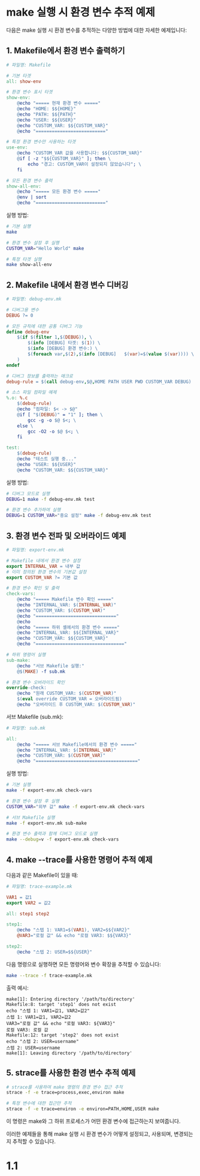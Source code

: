# make 실행 시 환경 변수 추적 예제

다음은 make 실행 시 환경 변수를 추적하는 다양한 방법에 대한 자세한 예제입니다:

## 1. Makefile에서 환경 변수 출력하기

```makefile
# 파일명: Makefile

# 기본 타겟
all: show-env

# 환경 변수 표시 타겟
show-env:
	@echo "===== 현재 환경 변수 ====="
	@echo "HOME: $${HOME}"
	@echo "PATH: $${PATH}"
	@echo "USER: $${USER}"
	@echo "CUSTOM_VAR: $${CUSTOM_VAR}"
	@echo "=========================="

# 특정 환경 변수만 사용하는 타겟
use-env:
	@echo "CUSTOM_VAR 값을 사용합니다: $${CUSTOM_VAR}"
	@if [ -z "$${CUSTOM_VAR}" ]; then \
		echo "경고: CUSTOM_VAR이 설정되지 않았습니다"; \
	fi

# 모든 환경 변수 출력
show-all-env:
	@echo "===== 모든 환경 변수 ====="
	@env | sort
	@echo "=========================="
```

실행 방법:
```bash
# 기본 실행
make

# 환경 변수 설정 후 실행
CUSTOM_VAR="Hello World" make

# 특정 타겟 실행
make show-all-env
```

## 2. Makefile 내에서 환경 변수 디버깅

```makefile
# 파일명: debug-env.mk

# 디버그용 변수
DEBUG ?= 0

# 모든 규칙에 대한 공통 디버그 기능
define debug-env
    $(if $(filter 1,$(DEBUG)), \
        $(info [DEBUG] 타겟: $(1)) \
        $(info [DEBUG] 환경 변수:) \
        $(foreach var,$(2),$(info [DEBUG]   $(var)=$(value $(var)))) \
    )
endef

# 디버그 정보를 출력하는 매크로
debug-rule = $(call debug-env,$@,HOME PATH USER PWD CUSTOM_VAR DEBUG)

# 소스 파일 컴파일 예제
%.o: %.c
	$(debug-rule)
	@echo "컴파일: $< -> $@"
	@if [ "$(DEBUG)" = "1" ]; then \
		gcc -g -o $@ $<; \
	else \
		gcc -O2 -o $@ $<; \
	fi

test:
	$(debug-rule)
	@echo "테스트 실행 중..."
	@echo "USER: $${USER}"
	@echo "CUSTOM_VAR: $${CUSTOM_VAR}"
```

실행 방법:
```bash
# 디버그 모드로 실행
DEBUG=1 make -f debug-env.mk test

# 환경 변수 추가하여 실행
DEBUG=1 CUSTOM_VAR="중요 설정" make -f debug-env.mk test
```

## 3. 환경 변수 전파 및 오버라이드 예제

```makefile
# 파일명: export-env.mk

# Makefile 내에서 환경 변수 설정
export INTERNAL_VAR = 내부 값
# 이미 정의된 환경 변수의 기본값 설정
export CUSTOM_VAR ?= 기본 값

# 환경 변수 확인 및 출력
check-vars:
	@echo "===== Makefile 변수 확인 ====="
	@echo "INTERNAL_VAR: $(INTERNAL_VAR)"
	@echo "CUSTOM_VAR: $(CUSTOM_VAR)"
	@echo "=============================="
	@echo
	@echo "===== 하위 셸에서의 환경 변수 ====="
	@echo "INTERNAL_VAR: $${INTERNAL_VAR}"
	@echo "CUSTOM_VAR: $${CUSTOM_VAR}"
	@echo "================================="

# 하위 명령어 실행
sub-make:
	@echo "서브 Makefile 실행:"
	@$(MAKE) -f sub.mk

# 환경 변수 오버라이드 확인
override-check:
	@echo "원래 CUSTOM_VAR: $(CUSTOM_VAR)"
	$(eval override CUSTOM_VAR = 오버라이드됨)
	@echo "오버라이드 후 CUSTOM_VAR: $(CUSTOM_VAR)"
```

서브 Makefile (sub.mk):
```makefile
# 파일명: sub.mk

all:
	@echo "===== 서브 Makefile에서의 환경 변수 ====="
	@echo "INTERNAL_VAR: $(INTERNAL_VAR)"
	@echo "CUSTOM_VAR: $(CUSTOM_VAR)"
	@echo "======================================"
```

실행 방법:
```bash
# 기본 실행
make -f export-env.mk check-vars

# 환경 변수 설정 후 실행
CUSTOM_VAR="외부 값" make -f export-env.mk check-vars

# 서브 Makefile 실행
make -f export-env.mk sub-make

# 환경 변수 출력과 함께 디버그 모드로 실행
make --debug=v -f export-env.mk check-vars
```

## 4. make --trace를 사용한 명령어 추적 예제

다음과 같은 Makefile이 있을 때:
```makefile
# 파일명: trace-example.mk

VAR1 = 값1
export VAR2 = 값2

all: step1 step2

step1:
	@echo "스텝 1: VAR1=$(VAR1), VAR2=$${VAR2}"
	@VAR3="로컬 값" && echo "로컬 VAR3: $${VAR3}"

step2:
	@echo "스텝 2: USER=$${USER}"
```

다음 명령으로 실행하면 모든 명령어와 변수 확장을 추적할 수 있습니다:
```bash
make --trace -f trace-example.mk
```

출력 예시:
```
make[1]: Entering directory '/path/to/directory'
Makefile:8: target 'step1' does not exist
echo "스텝 1: VAR1=값1, VAR2=값2"
스텝 1: VAR1=값1, VAR2=값2
VAR3="로컬 값" && echo "로컬 VAR3: ${VAR3}"
로컬 VAR3: 로컬 값
Makefile:12: target 'step2' does not exist
echo "스텝 2: USER=username"
스텝 2: USER=username
make[1]: Leaving directory '/path/to/directory'
```

## 5. strace를 사용한 환경 변수 추적 예제

```bash
# strace를 사용하여 make 명령의 환경 변수 접근 추적
strace -f -e trace=process,exec,environ make

# 특정 변수에 대한 접근만 추적
strace -f -e trace=environ -e environ=PATH,HOME,USER make
```

이 명령은 make와 그 하위 프로세스가 어떤 환경 변수에 접근하는지 보여줍니다.

이러한 예제들을 통해 make 실행 시 환경 변수가 어떻게 설정되고, 사용되며, 변경되는지 추적할 수 있습니다.


# 1.1 

